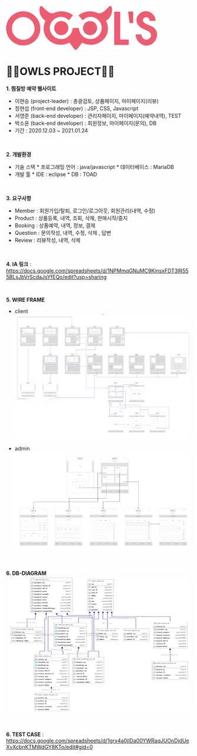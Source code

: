 ![로고](./owlsLogo.png)   
<h1>🦉🦉OWLS PROJECT🦉🦉</h1>





**1. 찜질방 예약 웹사이트**

   - 이현승 (project-leader) : 총괄검토, 상품페이지, 마이페이지(리뷰)
   - 정현섭 (front-end developer) : JSP, CSS, Javascript
   - 서영준 (back-end developer) : 관리자페이지, 마이페이지(예약내역), TEST
   - 박소윤 (back-end developer) : 회원정보, 마이페이지(문의), DB
   - 기간 : 2020.12.03 ~ 2021.01.24   
<br>

**2. 개발환경**

   - 기술 스택
         * 프로그래밍 언어 : java/javascript
         * 데이터베이스 : MariaDB
   - 개발 툴
         * IDE : eclipse
         * DB : TOAD   
<br>
  
**3. 요구사항**

   - Member : 회원가입/탈퇴, 로그인/로그아웃, 회원관리(내역, 수정)
   - Product : 상품등록, 내역, 조회, 삭제, 판매시작/중지
   - Booking : 상품예약, 내역, 정보, 결제
   - Question : 문의작성, 내역, 수정, 삭제 , 답변
   - Review : 리뷰작성, 내역, 삭제   
<br>

  
**4. IA 링크** : <https://docs.google.com/spreadsheets/d/1NPMmqGNuMC9KjnsxFDT3IR555BLsJbVrScdaJsYfEQo/edit?usp=sharing>

<br>
      
**5. WIRE FRAME** 

   - client<br>
  ![와이어프레임](./wireframe.PNG)<br>

   - admin<br>
  ![와이어프레임2](./wireframe2.PNG)<br>
<br>

**6. DB-DIAGRAM**
<br>
    ![다이어그램](./diagram.PNG)
    
<br>

**6. TEST CASE** : <https://docs.google.com/spreadsheets/d/1grv4a0jIDa00YWRaqJUOnDjdUeXvXcbnKTMWdGY8KTo/edit#gid=0>
<br>
